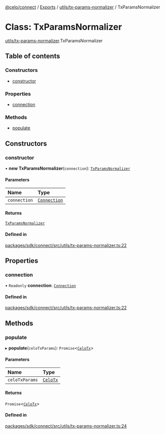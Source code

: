 [@celo/connect](../README.md) / [Exports](../modules.md) / [utils/tx-params-normalizer](../modules/utils_tx_params_normalizer.md) / TxParamsNormalizer

# Class: TxParamsNormalizer

[utils/tx-params-normalizer](../modules/utils_tx_params_normalizer.md).TxParamsNormalizer

## Table of contents

### Constructors

- [constructor](utils_tx_params_normalizer.TxParamsNormalizer.md#constructor)

### Properties

- [connection](utils_tx_params_normalizer.TxParamsNormalizer.md#connection)

### Methods

- [populate](utils_tx_params_normalizer.TxParamsNormalizer.md#populate)

## Constructors

### constructor

• **new TxParamsNormalizer**(`connection`): [`TxParamsNormalizer`](utils_tx_params_normalizer.TxParamsNormalizer.md)

#### Parameters

| Name | Type |
| :------ | :------ |
| `connection` | [`Connection`](connection.Connection.md) |

#### Returns

[`TxParamsNormalizer`](utils_tx_params_normalizer.TxParamsNormalizer.md)

#### Defined in

[packages/sdk/connect/src/utils/tx-params-normalizer.ts:22](https://github.com/celo-org/developer-tooling/blob/master/packages/sdk/connect/src/utils/tx-params-normalizer.ts#L22)

## Properties

### connection

• `Readonly` **connection**: [`Connection`](connection.Connection.md)

#### Defined in

[packages/sdk/connect/src/utils/tx-params-normalizer.ts:22](https://github.com/celo-org/developer-tooling/blob/master/packages/sdk/connect/src/utils/tx-params-normalizer.ts#L22)

## Methods

### populate

▸ **populate**(`celoTxParams`): `Promise`\<[`CeloTx`](../modules/types.md#celotx)\>

#### Parameters

| Name | Type |
| :------ | :------ |
| `celoTxParams` | [`CeloTx`](../modules/types.md#celotx) |

#### Returns

`Promise`\<[`CeloTx`](../modules/types.md#celotx)\>

#### Defined in

[packages/sdk/connect/src/utils/tx-params-normalizer.ts:24](https://github.com/celo-org/developer-tooling/blob/master/packages/sdk/connect/src/utils/tx-params-normalizer.ts#L24)
